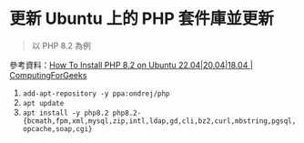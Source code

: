 # 更新 Ubuntu 上的 PHP 套件庫並更新

> 以 PHP 8.2 為例

參考資料：[How To Install PHP 8.2 on Ubuntu 22.04|20.04|18.04 | ComputingForGeeks](https://computingforgeeks.com/how-to-install-php-8-2-on-ubuntu/)

1. `add-apt-repository -y ppa:ondrej/php`
2. `apt update`
3. `apt install -y php8.2 php8.2-{bcmath,fpm,xml,mysql,zip,intl,ldap,gd,cli,bz2,curl,mbstring,pgsql,opcache,soap,cgi}`

